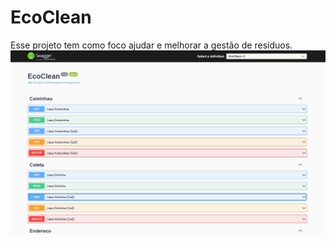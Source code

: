 # EcoClean 
Esse projeto tem como foco ajudar e melhorar a gestão de resíduos.
![screenshot](screenshot.png?raw=true '.EcoClean/tree/main/EcoClean/img/screenshot')
